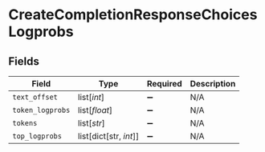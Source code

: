 # CreateCompletionResponseChoicesLogprobs


## Fields

| Field                  | Type                   | Required               | Description            |
| ---------------------- | ---------------------- | ---------------------- | ---------------------- |
| `text_offset`          | list[*int*]            | :heavy_minus_sign:     | N/A                    |
| `token_logprobs`       | list[*float*]          | :heavy_minus_sign:     | N/A                    |
| `tokens`               | list[*str*]            | :heavy_minus_sign:     | N/A                    |
| `top_logprobs`         | list[dict[str, *int*]] | :heavy_minus_sign:     | N/A                    |